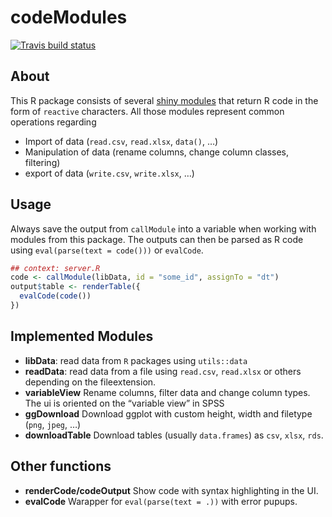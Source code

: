 codeModules
================

[![Travis build
status](https://travis-ci.org/statistikat/codeModules.svg?branch=master)](https://travis-ci.org/statistikat/codeModules)

## About

This R package consists of several [shiny
modules](https://shiny.rstudio.com/articles/modules.html) that return R
code in the form of `reactive` characters. All those modules represent
common operations regarding

  - Import of data (`read.csv`, `read.xlsx`, `data()`, …)
  - Manipulation of data (rename columns, change column classes,
    filtering)
  - export of data (`write.csv`, `write.xlsx`, …)

## Usage

Always save the output from `callModule` into a variable when working
with modules from this package. The outputs can then be parsed as R code
using `eval(parse(text = code()))` or `evalCode`.

``` r
## context: server.R
code <- callModule(libData, id = "some_id", assignTo = "dt")
output$table <- renderTable({
  evalCode(code())
})
```

## Implemented Modules

  - **libData**: read data from `R` packages using `utils::data`
  - **readData**: read data from a file using `read.csv`, `read.xlsx` or
    others depending on the fileextension.
  - **variableView** Rename columns, filter data and change column
    types. The ui is oriented on the “variable view” in SPSS
  - **ggDownload** Download ggplot with custom height, width and
    filetype (`png`, `jpeg`, …)
  - **downloadTable** Download tables (usually `data.frames`) as `csv`,
    `xlsx`, `rds`.

## Other functions

  - **renderCode/codeOutput** Show code with syntax highlighting in the
    UI.
  - **evalCode** Warapper for `eval(parse(text = .))` with error pupups.
